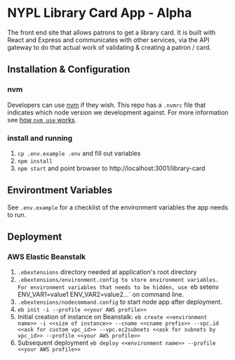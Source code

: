# NYPL Library Card App - Alpha

The front end site that allows patrons to get a library card.
It is built with React and Express and communicates with other
services, via the API gateway to do that actual work of validating & creating
a patron / card.

## Installation & Configuration

### nvm

Developers can use [nvm](https://github.com/creationix/nvm) if they wish.
This repo has a `.nvmrc` file that indicates which node version we development against.
For more information see [how `nvm use` works](https://github.com/creationix/nvm#nvmrc).

### install and running

1. `cp .env.example .env` and fill out variables
2. `npm install`  
3. `npm start` and point browser to http://localhost:3001/library-card

## Environtment Variables

See `.env.example` for a checklist of the environment variables the app
needs to run.

## Deployment

### AWS Elastic Beanstalk
1. `.ebextensions` directory needed at application's root directory
2. `.ebextensions/environment.config to store environment variables. For environment variables that needs to be hidden, use `eb setenv ENV_VAR1=value1 ENV_VAR2=value2...` on command line.
3. `.ebextensions/nodecommand.config` to start node app after deployment.
4. `eb init -i --profile <<your AWS profile>>`
5. Initial creation of instance on Beanstalk:
`eb create <<environment name>> -i <<size of instance>> --cname <<cname prefix>> --vpc.id <<ask for custom vpc_id>> --vpc.ec2subnets <<ask for subnets by vpc_id>> --profile <<your AWS profile>>`
6. Subsequent deployment
`eb deploy <<environment name>> --profile <<your AWS profile>>`